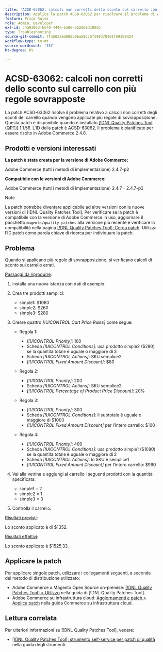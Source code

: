 ```yaml
---
title: 'ACSD-63062: calcoli non corretti dello sconto sul carrello con più regole sovrapposte'
description: Applica la patch ACSD-63062 per risolvere il problema di Adobe Commerce, in cui si verificano calcoli non corretti dello sconto sul carrello quando vengono applicate più regole di sovrapposizione.
feature: Price Rules
role: Admin, Developer
exl-id: c4a93063-b640-444e-ba0e-552dd8d1895b
type: Troubleshooting
source-git-commit: 7fdb02a6d89d50ea593c5fd99d78101f89198424
workflow-type: tm+mt
source-wordcount: '387'
ht-degree: 0%

---
```


# ACSD-63062: calcoli non corretti dello sconto sul carrello con più regole sovrapposte

La patch ACSD-63062 risolve il problema relativo a calcoli non corretti degli sconti del carrello quando vengono applicate più regole di sovrapposizione. Questa patch è disponibile quando è installato [[!DNL Quality Patches Tool (QPT)]](/help/tools/quality-patches-tool/quality-patches-tool-to-self-serve-quality-patches.md) 1.1.56. L’ID della patch è ACSD-63062. Il problema è pianificato per essere risolto in Adobe Commerce 2.4.8.

## Prodotti e versioni interessati

**La patch è stata creata per la versione di Adobe Commerce:**

Adobe Commerce (tutti i metodi di implementazione) 2.4.7-p2

**Compatibile con le versioni di Adobe Commerce:**

Adobe Commerce (tutti i metodi di implementazione) 2.4.7 - 2.4.7-p3

>[!NOTE]
>
>La patch potrebbe diventare applicabile ad altre versioni con le nuove versioni di [!DNL Quality Patches Tool]. Per verificare se la patch è compatibile con la versione di Adobe Commerce in uso, aggiornare il pacchetto `magento/quality-patches` alla versione più recente e verificare la compatibilità nella pagina [[!DNL Quality Patches Tool]: Cerca patch](https://experienceleague.adobe.com/tools/commerce-quality-patches/index.html). Utilizza l’ID patch come parola chiave di ricerca per individuare la patch.

## Problema

Quando si applicano più regole di sovrapposizione, si verificano calcoli di sconto sul carrello errati.

<u>Passaggi da riprodurre</u>:

1. Installa una nuova istanza con dati di esempio.
1. Crea tre prodotti semplici:

   * simple1: $1080
   * simple2: $260
   * simple3: $280

1. Creare quattro *[!UICONTROL Cart Price Rules]* come segue:

   * Regola 1:

      * *[!UICONTROL Priority]*: 100
      * Scheda *[!UICONTROL Conditions]*: usa prodotto simple2 ($280) se la quantità totale è uguale o maggiore di 3
      * Scheda *[!UICONTROL Actions]*: SKU semplice2
      * *[!UICONTROL Fixed Amount Discount]*: $80

   * Regola 2:

      * *[!UICONTROL Priority]*: 200
      * Scheda *[!UICONTROL Actions]*: SKU semplice2
      * *[!UICONTROL Percentage of Product Price Discount]*: 20%

   * Regola 3:

      * *[!UICONTROL Priority]*: 300
      * Scheda *[!UICONTROL Conditions]*: il subtotale è uguale o maggiore di $1000
      * *[!UICONTROL Fixed Amount Discount]* per l&#39;intero carrello: $100

   * Regola 4:

      * *[!UICONTROL Priority]*: 400
      * Scheda *[!UICONTROL Conditions]*: usa prodotto simple1 ($1080) se la quantità totale è uguale o maggiore di 2
      * Scheda *[!UICONTROL Actions]*: lo SKU è semplice1
      * *[!UICONTROL Fixed Amount Discount]* per l&#39;intero carrello: $960

1. Vai alla vetrina e aggiungi al carrello i seguenti prodotti con la quantità specificata:

   * simple1 = 2
   * simple2 = 1
   * simple3 = 3

1. Controlla il carrello.

<u>Risultati previsti</u>:

Lo sconto applicato è di $1352.

<u>Risultati effettivi</u>:

Lo sconto applicato è $1525,33.

## Applicare la patch

Per applicare singole patch, utilizzare i collegamenti seguenti, a seconda del metodo di distribuzione utilizzato:

* Adobe Commerce o Magento Open Source on-premise: [[!DNL Quality Patches Tool] > Utilizzo](/help/tools/quality-patches-tool/usage.md) nella guida di [!DNL Quality Patches Tool].
* Adobe Commerce su infrastruttura cloud: [Aggiornamenti e patch > Applica patch](https://experienceleague.adobe.com/docs/commerce-cloud-service/user-guide/develop/upgrade/apply-patches.html) nella guida Commerce su infrastruttura cloud.


## Lettura correlata

Per ulteriori informazioni su [!DNL Quality Patches Tool], vedere:

* [[!DNL Quality Patches Tool]: strumento self-service per patch di qualità](/help/tools/quality-patches-tool/quality-patches-tool-to-self-serve-quality-patches.md) nella guida degli strumenti.
